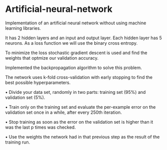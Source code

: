 # Artificial-neural-network
Implementation of an artificial neural network  without using machine learning libraries. 

It has 2 hidden layers and  an input and output layer. Each hidden layer has 5 neurons.  As a loss function we will use the binary cross entropy.

To minimize the loss stochastic gradient descent is used and find the weights that optmize our validation accuracy.

Implemented the backpropagation algorithm to solve this problem. 


The network uses k-fold cross-validation with early stopping to find the best possible hyperparameters. 


• Divide your data set, randomly in two parts: training set (95%) and validation set (5%).


• Train only on the training set and evaluate the per-example error on the validation set once in a
while, after every 250th iteration.


• Stop training as soon as the error on the validation set is higher than it was the last p times was
checked.


• Use the weights the network had in that previous step as the result of the training run.
